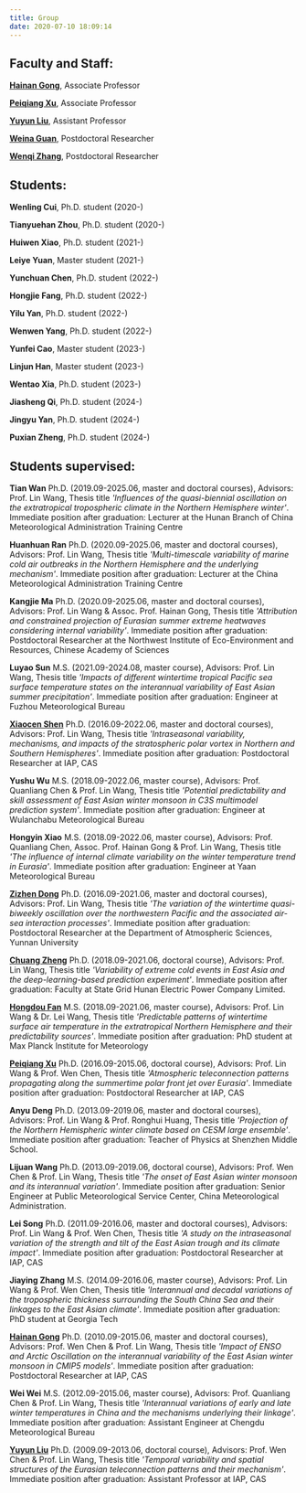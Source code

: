 ```yaml
---
title: Group
date: 2020-07-10 18:09:14
---
```


## Faculty and Staff:

[**Hainan Gong**](https://www.researchgate.net/profile/Hainan_Gong), Associate Professor

[**Peiqiang Xu**](https://px212.github.io/px212/), Associate Professor

[**Yuyun Liu**](https://www.researchgate.net/profile/Yuyun_Liu), Assistant Professor

[**Weina Guan**](https://www.researchgate.net/profile/Weina-Guan), Postdoctoral Researcher

[**Wenqi Zhang**](https://www.researchgate.net/profile/Wenqi-Zhang-10), Postdoctoral Researcher

## Students:
**Wenling Cui**, Ph.D. student (2020-)

**Tianyuehan Zhou**, Ph.D. student (2020-)

**Huiwen Xiao**, Ph.D. student (2021-)

**Leiye Yuan**, Master student (2021-)

**Yunchuan Chen**, Ph.D. student (2022-)

**Hongjie Fang**, Ph.D. student (2022-)

**Yilu Yan**, Ph.D. student (2022-)

**Wenwen Yang**, Ph.D. student (2022-)

**Yunfei Cao**, Master student (2023-)

**Linjun Han**, Master student (2023-)

**Wentao Xia**, Ph.D. student (2023-)

**Jiasheng Qi**, Ph.D. student (2024-)

**Jingyu Yan**, Ph.D. student (2024-)

**Puxian Zheng**, Ph.D. student (2024-)

## Students supervised:
**Tian Wan**
Ph.D. (2019.09-2025.06, master and doctoral courses), Advisors: Prof. Lin Wang, Thesis title *'Influences of the quasi-biennial oscillation on the extratropical tropospheric climate in the Northern Hemisphere winter'*. Immediate position after graduation: Lecturer at the Hunan Branch of China Meteorological Administration Training Centre

**Huanhuan Ran**
Ph.D. (2020.09-2025.06, master and doctoral courses), Advisors: Prof. Lin Wang, Thesis title *'Multi-timescale variability of marine cold air outbreaks in the Northern Hemisphere and the underlying mechanism'*. Immediate position after graduation: Lecturer at the China Meteorological Administration Training Centre

**Kangjie Ma**
Ph.D. (2020.09-2025.06, master and doctoral courses), Advisors: Prof. Lin Wang & Assoc. Prof. Hainan Gong, Thesis title *'Attribution and constrained projection of Eurasian summer extreme heatwaves considering internal variability'*. Immediate position after graduation: Postdoctoral Researcher at the Northwest Institute of Eco-Environment and Resources, Chinese Academy of Sciences

**Luyao Sun** 
M.S. (2021.09-2024.08, master course), Advisors: Prof. Lin Wang, Thesis title *'Impacts of different wintertime tropical Pacific sea surface temperature states on the interannual variability of East Asian summer precipitation'*. Immediate position after graduation: Engineer at Fuzhou Meteorological Bureau

[**Xiaocen Shen**](https://www.researchgate.net/profile/Xiaocen_Shen)
Ph.D. (2016.09-2022.06, master and doctoral courses), Advisors: Prof. Lin Wang, Thesis title *'Intraseasonal variability, mechanisms, and impacts of the stratospheric polar vortex in Northern and Southern Hemispheres'*. Immediate position after graduation: Postdoctoral Researcher at IAP, CAS

**Yushu Wu**
M.S. (2018.09-2022.06, master course), Advisors: Prof. Quanliang Chen & Prof. Lin Wang, Thesis title *'Potential predictability and skill assessment of East Asian winter monsoon in C3S multimodel prediction system'*. Immediate position after graduation: Engineer at Wulanchabu Meteorological Bureau

**Hongyin Xiao**
M.S. (2018.09-2022.06, master course), Advisors: Prof. Quanliang Chen, Assoc. Prof. Hainan Gong & Prof. Lin Wang, Thesis title *'The influence of internal climate variability on the winter temperature trend in Eurasia'*. Immediate position after graduation: Engineer at Yaan Meteorological Bureau

[**Zizhen Dong**](https://www.researchgate.net/profile/Dong_Zizhen)
Ph.D. (2016.09-2021.06, master and doctoral courses), Advisors: Prof. Lin Wang, Thesis title *'The variation of the wintertime quasi-biweekly oscillation over the northwestern Pacific and the associated air-sea interaction processes'*. Immediate position after graduation: Postdoctoral Researcher at the Department of Atmospheric Sciences, Yunnan University

[**Chuang Zheng**](https://www.researchgate.net/profile/Chuang_Zheng2)
Ph.D. (2018.09-2021.06, doctoral course), Advisors: Prof. Lin Wang, Thesis title *'Variability of extreme cold events in East Asia and the deep-learning-based prediction experiment'*. Immediate position after graduation: Faculty at State Grid Hunan Electric Power Company Limited.

[**Hongdou Fan**](https://www.researchgate.net/profile/Hongdou_Fan)
M.S. (2018.09-2021.06, master course), Advisors: Prof. Lin Wang & Dr. Lei Wang, Thesis title *'Predictable patterns of wintertime surface air temperature in the extratropical Northern Hemisphere and their predictability sources'*. Immediate position after graduation: PhD student at Max Planck Institute for Meteorology

[**Peiqiang Xu**](https://px212.github.io/px212/)
Ph.D. (2016.09-2015.06, doctoral course), Advisors: Prof. Lin Wang & Prof. Wen Chen, Thesis title *'Atmospheric teleconnection patterns propagating along the summertime polar front jet over Eurasia'*. Immediate position after graduation: Postdoctoral Researcher at IAP, CAS

**Anyu Deng**
Ph.D. (2013.09-2019.06, master and doctoral courses), Advisors: Prof. Lin Wang & Prof. Ronghui Huang, Thesis title *'Projection of the Northern Hemispheric winter climate based on CESM large ensemble'*. Immediate position after graduation: Teacher of Physics at Shenzhen Middle School.

**Lijuan Wang**
Ph.D. (2013.09-2019.06, doctoral course), Advisors: Prof. Wen Chen & Prof. Lin Wang, Thesis title *'The onset of East Asian winter monsoon and its interannual variation'*. Immediate position after graduation: Senior Engineer at Public Meteorological Service Center, China Meteorological Administration.

**Lei Song**
Ph.D. (2011.09-2016.06, master and doctoral courses), Advisors: Prof. Lin Wang & Prof. Wen Chen, Thesis title *'A study on the intraseasonal variation of the strength and tilt of the East Asian trough and its climate impact'*. Immediate position after graduation: Postdoctoral Researcher at IAP, CAS

**Jiaying Zhang**
M.S. (2014.09-2016.06, master course), Advisors: Prof. Lin Wang & Prof. Wen Chen, Thesis title *'Interannual and decadal variations of the tropospheric thickness surrounding the South China Sea and their linkages to the East Asian climate'*. Immediate position after graduation: PhD student at Georgia Tech

[**Hainan Gong**](https://www.researchgate.net/profile/Hainan_Gong)
Ph.D. (2010.09-2015.06, master and doctoral courses), Advisors: Prof. Wen Chen & Prof. Lin Wang, Thesis title *'Impact of ENSO and Arctic Oscillation on the interannual variability of the East Asian winter monsoon in CMIP5 models'*. Immediate position after graduation: Postdoctoral Researcher at IAP, CAS

**Wei Wei**
M.S. (2012.09-2015.06, master course), Advisors: Prof. Quanliang Chen & Prof. Lin Wang, Thesis title *'Interannual variations of early and late winter temperatures in China and the mechanisms underlying their linkage'*. Immediate position after graduation: Assistant Engineer at Chengdu Meteorological Bureau

[**Yuyun Liu**](https://www.researchgate.net/profile/Yuyun_Liu)
Ph.D. (2009.09-2013.06, doctoral course), Advisors: Prof. Wen Chen & Prof. Lin Wang, Thesis title *'Temporal variability and spatial structures of the Eurasian teleconnection patterns and their mechanism'*. Immediate position after graduation: Assistant Professor at IAP, CAS
